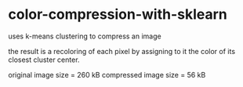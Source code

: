 # color-compression-with-sklearn
uses k-means clustering to compress an image

the result is a recoloring of each pixel by assigning to it the color of its closest cluster center.

original image size = 260 kB
compressed image size = 56 kB

